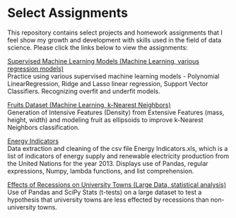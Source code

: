 
# Select Assignments

This repository contains select projects and homework assignments that I feel show my growth and development with skills used in the field of data science.
Please click the links below to view the assignments:

[Supervised Machine Learning Models (Machine Learning, various regression models)](https://github.com/kylejlynch/Assignments/blob/master/Assignment%2B2.ipynb)  
Practice using various supervised machine learning models - Polynomial LinearRegression, Ridge and Lasso linear regression, Support Vector Classifiers. Recognizing overfit and underfit models.

[Fruits Dataset (Machine Learning, k-Nearest Neighbors)](https://nbviewer.jupyter.org/github/kylejlynch/Assignments/blob/master/k-NN_Feature_Improvement.ipynb)  
Generation of Intensive Features (Density) from Extensive Features (mass, height, width) and modeling fruit as ellipsoids to improve k-Nearest Neighbors classification.

[Energy Indicators](https://nbviewer.jupyter.org/github/kylejlynch/Select_Assignments/blob/master/Assignment3.ipynb)  
Data extraction and cleaning of the csv file Energy Indicators.xls, which is a list of indicators of energy supply and renewable electricity production from the United Nations for the year 2013. Displays use of Pandas, regular expressions, Numpy, lambda functions, and list comprehension.

[Effects of Recessions on University Towns (Large Data, statistical analysis)](https://nbviewer.jupyter.org/github/kylejlynch/Select_Assignments/blob/master/Assignment4.ipynb)  
Use of Pandas and SciPy Stats (t-tests) on a large dataset to test a hypothesis that university towns are less effected by recessions than non-university towns.
